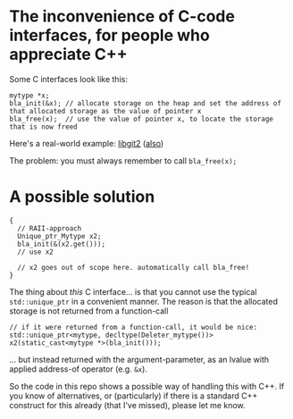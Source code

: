 # The inconvenience of C-code interfaces, for people who appreciate C++

Some C interfaces look like this:

```
mytype *x;
bla_init(&x); // allocate storage on the heap and set the address of that allocated storage as the value of pointer x
bla_free(x);  // use the value of pointer x, to locate the storage that is now freed
```

Here's a real-world example: [libgit2](https://libgit2.github.com/docs/guides/101-samples/#best_practices_freeing) ([also](https://libgit2.github.com/libgit2/#HEAD/search/_free))

The problem: you must always remember to call `bla_free(x);`

# A possible solution

```
{
  // RAII-approach
  Unique_ptr_Mytype x2;
  bla_init(&(x2.get()));
  // use x2
  
  // x2 goes out of scope here. automatically call bla_free!
}

```
The thing about *this* C interface... is that you cannot use the typical `std::unique_ptr` in a convenient manner.
The reason is that the allocated storage is not returned from a function-call  
```
// if it were returned from a function-call, it would be nice: 
std::unique_ptr<mytype, decltype(Deleter_mytype())> x2(static_cast<mytype *>(bla_init()));
```
... but instead returned with the argument-parameter,
as an lvalue with applied address-of operator (e.g. `&x`).

So the code in this repo shows a possible way of handling this with C++.
If you know of alternatives, or (particularly) if there is a standard C++ construct for this already (that I've missed), please let me know.
